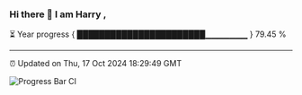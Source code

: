 ### Hi there 👋 I am Harry , 

⏳ Year progress { ███████████████████████▁▁▁▁▁▁▁ } 79.45 %

---

⏰ Updated on Thu, 17 Oct 2024 18:29:49 GMT

![Progress Bar CI](https://github.com/duykhang68/duykhang68/workflows/Progress%20Bar%20CI/badge.svg)
